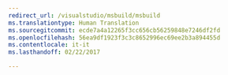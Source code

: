```yaml
---
redirect_url: /visualstudio/msbuild/msbuild
ms.translationtype: Human Translation
ms.sourcegitcommit: ecde7a4a12265f3cc656cb56259848e7246df2fd
ms.openlocfilehash: 56ea9df1923f3c3c8652996ec69ee2b3a894455d
ms.contentlocale: it-it
ms.lasthandoff: 02/22/2017

---
```

